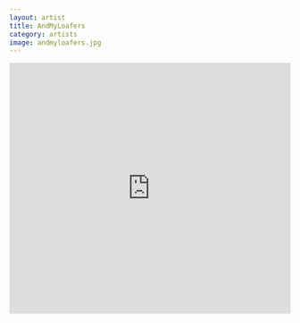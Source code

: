 ```yaml
---
layout: artist
title: AndMyLoafers
category: artists
image: andmyloafers.jpg
---
```

<p></p>
<iframe width="100%" height="450" scrolling="no" frameborder="no" src="https://w.soundcloud.com/player/?url=https%3A//api.soundcloud.com/users/63641844&amp;color=999999&amp;auto_play=false&amp;hide_related=true&amp;show_artwork=false"></iframe>
